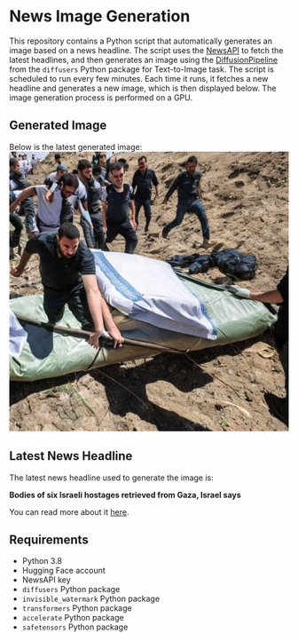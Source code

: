 # News Image Generation
This repository contains a Python script that automatically generates an image based on a news headline. The script uses the [NewsAPI](https://newsapi.org/) to fetch the latest headlines, and then generates an image using the [DiffusionPipeline](https://github.com/huggingface/diffusers) from the `diffusers` Python package for Text-to-Image task.
The script is scheduled to run every few minutes. Each time it runs, it fetches a new headline and generates a new image, which is then displayed below. The image generation process is performed on a GPU.

## Generated Image
Below is the latest generated image:
![Generated Image](image.png)

## Latest News Headline
The latest news headline used to generate the image is:

**Bodies of six Israeli hostages retrieved from Gaza, Israel says**

You can read more about it [here](https://news.google.com/rss/articles/CBMiiwFBVV95cUxNdExucW16UzZEakNhOFNqZklEQlNyUGFsOVI5YjhvNnNaTUxkSzN0YlFMSVI2TWxaOElWblotZ1V0TUpvSEZFdXFyVUlBVmV4Q2wzbDdYVl9hc1BvTXdxMVpTOHVLY0JhZ3pSRkpQVVVFX3hJNE1sUERfOU9HWE5TUHhFUEFLd1ItWU800gGCAUFVX3lxTE1tbU45bGw3MkpzNFJvcTBuQWNnQlo5dnJYclJvWVZtQjRPQVBrU1ZnVm54bTdBUUVQTTcxMDhmckJFZTFqRXpPYndaQU5mU25lWWRhNE5IbWFJdjhfQmhEdERnQXlJaDZfc3oxME03cEsyQndvR0k5dUFwS0VXMk1Wc0E?oc=5).

## Requirements
- Python 3.8
- Hugging Face account
- NewsAPI key
- `diffusers` Python package
- `invisible_watermark` Python package
- `transformers` Python package
- `accelerate` Python package
- `safetensors` Python package
